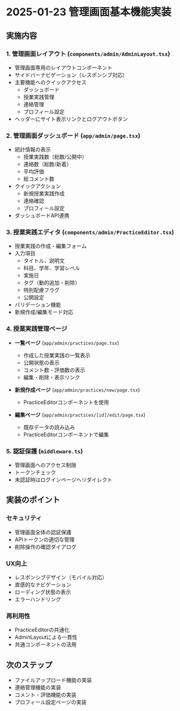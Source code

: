 # 2025-01-23 管理画面基本機能実装

## 実施内容

### 1. 管理画面レイアウト (`components/admin/AdminLayout.tsx`)
- 管理画面専用のレイアウトコンポーネント
- サイドバーナビゲーション（レスポンシブ対応）
- 主要機能へのクイックアクセス
  - ダッシュボード
  - 授業実践管理
  - 連絡管理
  - プロフィール設定
- ヘッダーにサイト表示リンクとログアウトボタン

### 2. 管理画面ダッシュボード (`app/admin/page.tsx`)
- 統計情報の表示
  - 授業実践数（総数/公開中）
  - 連絡数（総数/新着）
  - 平均評価
  - 総コメント数
- クイックアクション
  - 新規授業実践作成
  - 連絡確認
  - プロフィール設定
- ダッシュボードAPI連携

### 3. 授業実践エディタ (`components/admin/PracticeEditor.tsx`)
- 授業実践の作成・編集フォーム
- 入力項目
  - タイトル、説明文
  - 科目、学年、学習レベル
  - 実施日
  - タグ（動的追加・削除）
  - 特別配慮フラグ
  - 公開設定
- バリデーション機能
- 新規作成/編集モード対応

### 4. 授業実践管理ページ
- **一覧ページ** (`app/admin/practices/page.tsx`)
  - 作成した授業実践の一覧表示
  - 公開状態の表示
  - コメント数・評価数の表示
  - 編集・削除・表示リンク
  
- **新規作成ページ** (`app/admin/practices/new/page.tsx`)
  - PracticeEditorコンポーネントを使用
  
- **編集ページ** (`app/admin/practices/[id]/edit/page.tsx`)
  - 既存データの読み込み
  - PracticeEditorコンポーネントで編集

### 5. 認証保護 (`middleware.ts`)
- 管理画面へのアクセス制限
- トークンチェック
- 未認証時はログインページへリダイレクト

## 実装のポイント

### セキュリティ
- 管理画面全体の認証保護
- APIトークンの適切な管理
- 削除操作の確認ダイアログ

### UX向上
- レスポンシブデザイン（モバイル対応）
- 直感的なナビゲーション
- ローディング状態の表示
- エラーハンドリング

### 再利用性
- PracticeEditorの共通化
- AdminLayoutによる一貫性
- 共通コンポーネントの活用

## 次のステップ
- ファイルアップロード機能の実装
- 連絡管理機能の実装
- コメント・評価機能の実装
- プロフィール設定ページの実装